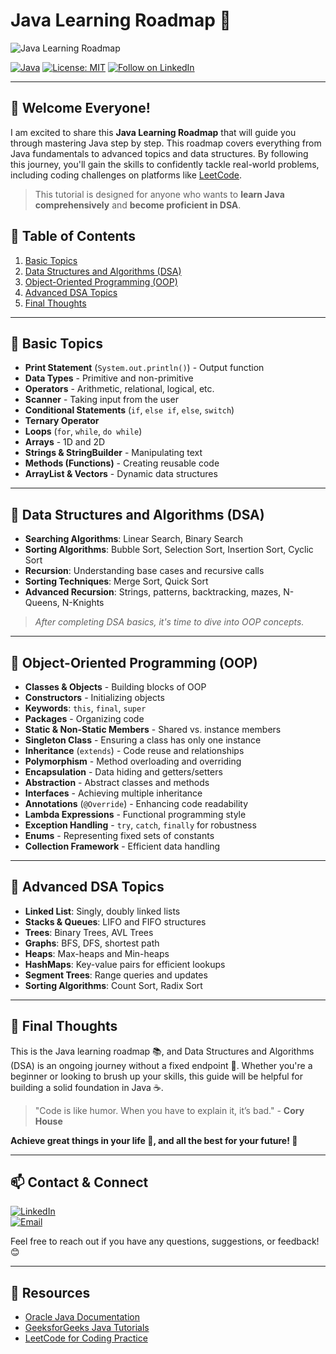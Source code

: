 # Java Learning Roadmap 🚀

![Java Learning Roadmap](https://media.geeksforgeeks.org/wp-content/uploads/20230823152056/What-is-Advance-JAVA.pn)

[![Java](https://img.shields.io/badge/Java-Beginner%20to%20Advanced-red)](https://www.oracle.com/java/)
[![License: MIT](https://img.shields.io/badge/License-MIT-yellow.svg)](https://opensource.org/licenses/MIT)
[![Follow on LinkedIn](https://img.shields.io/badge/Follow%20Me-LinkedIn-blue)](https://www.linkedin.com/in/vinay-sandeep-dwarampudi-ab87ab291/) 

---

## 🎉 Welcome Everyone!

I am excited to share this **Java Learning Roadmap** that will guide you through mastering Java step by step. This roadmap covers everything from Java fundamentals to advanced topics and data structures. By following this journey, you'll gain the skills to confidently tackle real-world problems, including coding challenges on platforms like [LeetCode](https://leetcode.com/).

> This tutorial is designed for anyone who wants to **learn Java comprehensively** and **become proficient in DSA**.

## 📝 Table of Contents
1. [Basic Topics](#basic-topics)
2. [Data Structures and Algorithms (DSA)](#data-structures-and-algorithms-dsa)
3. [Object-Oriented Programming (OOP)](#object-oriented-programming-oop)
4. [Advanced DSA Topics](#advanced-dsa-topics)
5. [Final Thoughts](#-final-thoughts)

---

## 🦾 Basic Topics

- **Print Statement** (`System.out.println()`) - Output function
- **Data Types** - Primitive and non-primitive
- **Operators** - Arithmetic, relational, logical, etc.
- **Scanner** - Taking input from the user
- **Conditional Statements** (`if`, `else if`, `else`, `switch`)
- **Ternary Operator**
- **Loops** (`for`, `while`, `do while`)
- **Arrays** - 1D and 2D
- **Strings & StringBuilder** - Manipulating text
- **Methods (Functions)** - Creating reusable code
- **ArrayList & Vectors** - Dynamic data structures

---

## 🦾 Data Structures and Algorithms (DSA)

- **Searching Algorithms**: Linear Search, Binary Search
- **Sorting Algorithms**: Bubble Sort, Selection Sort, Insertion Sort, Cyclic Sort
- **Recursion**: Understanding base cases and recursive calls
- **Sorting Techniques**: Merge Sort, Quick Sort
- **Advanced Recursion**: Strings, patterns, backtracking, mazes, N-Queens, N-Knights

> _After completing DSA basics, it's time to dive into OOP concepts._

---

## 🦾 Object-Oriented Programming (OOP)

- **Classes & Objects** - Building blocks of OOP
- **Constructors** - Initializing objects
- **Keywords**: `this`, `final`, `super`
- **Packages** - Organizing code
- **Static & Non-Static Members** - Shared vs. instance members
- **Singleton Class** - Ensuring a class has only one instance
- **Inheritance** (`extends`) - Code reuse and relationships
- **Polymorphism** - Method overloading and overriding
- **Encapsulation** - Data hiding and getters/setters
- **Abstraction** - Abstract classes and methods
- **Interfaces** - Achieving multiple inheritance
- **Annotations** (`@Override`) - Enhancing code readability
- **Lambda Expressions** - Functional programming style
- **Exception Handling** - `try`, `catch`, `finally` for robustness
- **Enums** - Representing fixed sets of constants
- **Collection Framework** - Efficient data handling

---

## 🦾 Advanced DSA Topics

- **Linked List**: Singly, doubly linked lists
- **Stacks & Queues**: LIFO and FIFO structures
- **Trees**: Binary Trees, AVL Trees
- **Graphs**: BFS, DFS, shortest path
- **Heaps**: Max-heaps and Min-heaps
- **HashMaps**: Key-value pairs for efficient lookups
- **Segment Trees**: Range queries and updates
- **Sorting Algorithms**: Count Sort, Radix Sort

---

## 🌟 Final Thoughts

This is the Java learning roadmap 📚, and Data Structures and Algorithms (DSA) is an ongoing journey without a fixed endpoint 🚀. Whether you're a beginner or looking to brush up your skills, this guide will be helpful for building a solid foundation in Java ☕.

> "Code is like humor. When you have to explain it, it’s bad." - **Cory House**

**Achieve great things in your life 🌟, and all the best for your future! 🌟** 

---

## 📫 Contact & Connect
[![LinkedIn](https://img.shields.io/badge/Connect%20with%20me-LinkedIn-blue)](https://www.linkedin.com/in/vinay-sandeep-dwarampudi-ab87ab291/)  
[![Email](https://img.shields.io/badge/Email-Vinay%20Sandeep%20Dwarampudi-green)](mailto:vinaysandeep782@gmail.com)

Feel free to reach out if you have any questions, suggestions, or feedback! 😊

---

## 📌 Resources
- [Oracle Java Documentation](https://docs.oracle.com/en/java/)
- [GeeksforGeeks Java Tutorials](https://www.geeksforgeeks.org/java/)
- [LeetCode for Coding Practice](https://leetcode.com/)

